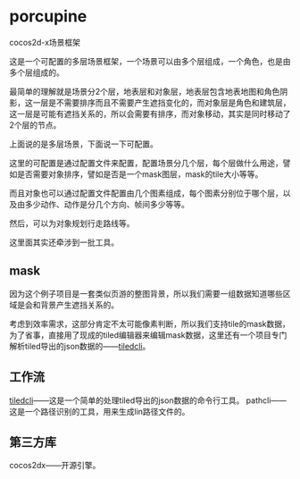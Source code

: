 # porcupine
cocos2d-x场景框架

这是一个可配置的多层场景框架，一个场景可以由多个层组成，一个角色，也是由多个层组成的。

最简单的理解就是场景分2个层，地表层和对象层，地表层包含地表地图和角色阴影，这一层是不需要排序而且不需要产生遮挡变化的，而对象层是角色和建筑层，这一层是可能有遮挡关系的，所以会需要有排序，而对象移动，其实是同时移动了2个层的节点。

上面说的是多层场景，下面说一下可配置。

这里的可配置是通过配置文件来配置，配置场景分几个层，每个层做什么用途，譬如是否需要对象排序，譬如是否是一个mask图层，mask的tile大小等等。

而且对象也可以通过配置文件配置由几个图素组成，每个图素分别位于哪个层，以及由多少动作、动作是分几个方向、帧间多少等等。

然后，可以为对象规划行走路线等。

这里面其实还牵涉到一批工具。

mask
---
因为这个例子项目是一套类似页游的整图背景，所以我们需要一组数据知道哪些区域是会和背景产生遮挡关系的。

考虑到效率需求，这部分肯定不太可能像素判断，所以我们支持tile的mask数据，为了省事，直接用了现成的tiled编辑器来编辑mask数据，这里还有一个项目专门解析tiled导出的json数据的——[tiledcli](https://github.com/zhs007/tiledcli)。

工作流
---
[tiledcli](https://github.com/zhs007/tiledcli)——这是一个简单的处理tiled导出的json数据的命令行工具。
pathcli——这是一个路径识别的工具，用来生成lin路径文件的。


第三方库
---
cocos2dx——开源引擎。
